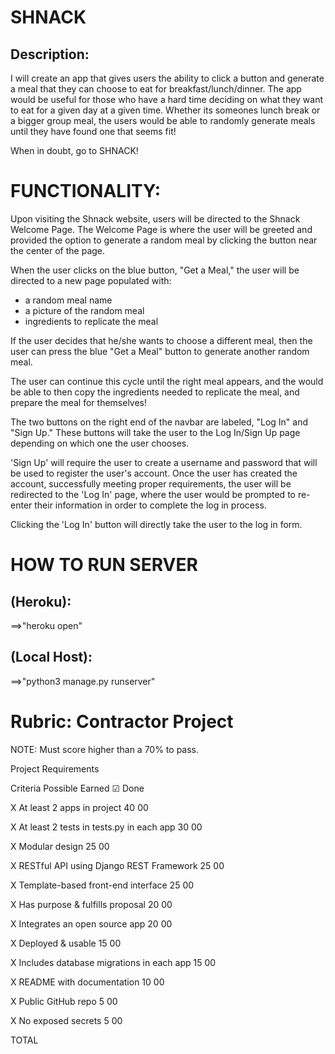 # SHNACK
## Description:
I will create an app that gives users the ability to click a button and generate a meal that they can choose to eat
for breakfast/lunch/dinner. The app would be useful for those who have a hard time deciding on what they want to eat
for a given day at a given time. Whether its someones lunch break or a bigger group meal, the users would be able to randomly generate meals until they have found one that seems fit!

When in doubt, go to SHNACK!

# FUNCTIONALITY:
Upon visiting the Shnack website, users will be directed to the Shnack Welcome Page.
The Welcome Page is where the user will be greeted and provided the option to generate a random meal by clicking the button near the center of the page. 

When the user clicks on the blue button, "Get a Meal," the user will be directed to a new page populated with:
  - a random meal name
  - a picture of the random meal
  - ingredients to replicate the meal

If the user decides that he/she wants to choose a different meal, then the user can press the blue "Get a Meal" button to generate another random meal.

The user can continue this cycle until the right meal appears, and the would be able to then copy the ingredients needed to replicate the meal, and prepare the meal for themselves!

The two buttons on the right end of the navbar are labeled, "Log In" and "Sign Up."
These buttons will take the user to the Log In/Sign Up page depending on which one the user chooses.

'Sign Up' will require the user to create a username and password that will be used to register the user's account.
Once the user has created the account, successfully meeting proper requirements, the user will be redirected to the 'Log In' page, where the user would be prompted to re-enter their information in order to complete the log in process.

Clicking the 'Log In' button will directly take the user to the log in form.

# HOW TO RUN SERVER 
## (Heroku):
==>"heroku open"
## (Local Host):
==>"python3 manage.py runserver"


# Rubric: Contractor Project
NOTE: Must score higher than a 70% to pass.

Project Requirements

Criteria	Possible	Earned	☑ Done ️

X At least 2 apps in project	40	00	

X At least 2 tests in tests.py in each app	30	00	

X Modular design	25	00	

X RESTful API using Django REST Framework	25	00	

X Template-based front-end interface	25	00	

X Has purpose & fulfills proposal	20	00	

X Integrates an open source app	20	00	

X Deployed & usable	15	00	

X Includes database migrations in each app	15	00	

X README with documentation	10	00	

X Public GitHub repo	5	00	

X No exposed secrets	5	00	

TOTAL
